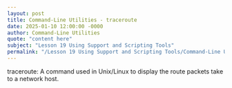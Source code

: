 ```yaml
---
layout: post
title: Command-Line Utilities - traceroute
date: 2025-01-10 12:00:00 -0000
author: Command-Line Utilities
quote: "content here"
subject: "Lesson 19 Using Support and Scripting Tools"
permalink: "/Lesson 19 Using Support and Scripting Tools/Command-Line Utilities/Command-Line Utilities - traceroute"
---
```


traceroute: A command used in Unix/Linux to display the route packets take to a network host.
